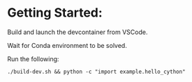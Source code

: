 # Getting Started:

Build and launch the devcontainer from VSCode.

Wait for Conda environment to be solved.

Run the following:

```
./build-dev.sh && python -c "import example.hello_cython"
```
